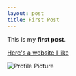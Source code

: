 ```yaml
---
layout: post
title: First Post
---
```


This is my **first post**.

[Here's a website I like](http://www.com)

![Profile Picture](https://sevaccount.github.io/sevaccount.io/sevaccount/images/profile.png)
